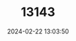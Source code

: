 ---
title: "13143"
category: "Melursus ursinus"
draft: false
date: 2024-02-22 13:03:50
languages:
  Hindi: ["Bhalu", "Rinchh"]
  Spanish; Castilian: ["Oso Perezoso"]
  French: ["Ours lippu de l'Inde", "Ours prochile lippu"]
  English: ["Sloth Bear"]
---